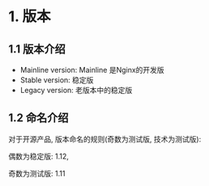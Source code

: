 # 1. 版本

## 1.1 版本介绍

* Mainline version: Mainline 是Nginx的开发版
* Stable version: 稳定版
* Legacy version: 老版本中的稳定版

## 1.2 命名介绍

对于开源产品, 版本命名的规则(奇数为测试版, 技术为测试版):

偶数为稳定版: 1.12, 

奇数为测试版: 1.11



